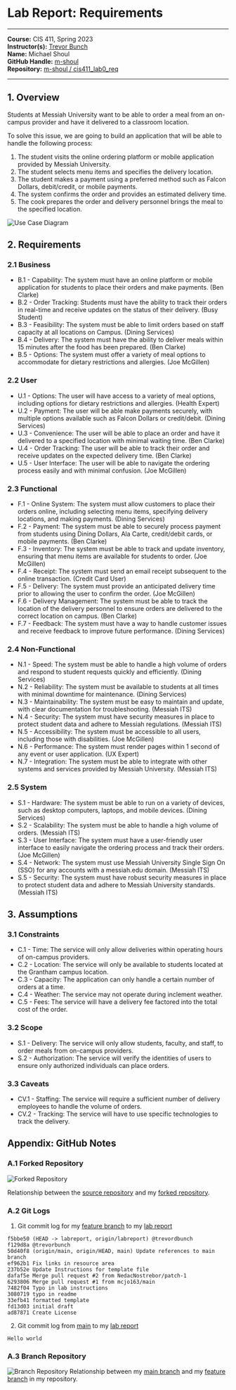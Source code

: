 # Lab Report: Requirements
___
**Course:** CIS 411, Spring 2023  
**Instructor(s):** [Trevor Bunch](https://github.com/trevordbunch)  
**Name:** Michael Shoul  
**GitHub Handle:** [m-shoul](https://github.com/m-shoul)  
**Repository:** [m-shoul / cis411_lab0_req](https://github.com/m-shoul/cis411_lab0_req)  
___

## 1. Overview
Students at Messiah University want to be able to order a meal from an on-campus provider and have it delivered to a classroom location.

To solve this issue, we are going to build an application that will be able to handle the following process:
1. The student visits the online ordering platform or mobile application provided by Messiah University.
2. The student selects menu items and specifies the delivery location.
3. The student makes a payment using a preferred method such as Falcon Dollars, debit/credit, or mobile payments.
4. The system confirms the order and provides an estimated delivery time.
5. The cook prepares the order and delivery personnel brings the meal to the specified location. 

![Use Case Diagram](/assets/CaseDiagram.svg)

## 2. Requirements
### 2.1 Business
* B.1 - Capability: The system must have an online platform or mobile application for students to place their orders and make payments. (Ben Clarke)
* B.2 - Order Tracking: Students must have the ability to track their orders in real-time and receive updates on the status of their delivery. (Busy Student)
* B.3 - Feasibility: The system must be able to limit orders based on staff capacity at all locations on Campus. (Dining Services)
* B.4 - Delivery: The system must have the ability to deliver meals within 15 minutes after the food has been prepared. (Ben Clarke)
* B.5 - Options: The system must offer a variety of meal options to accommodate for dietary restrictions and allergies. (Joe McGillen)

### 2.2 User
* U.1 - Options: The user will have access to a variety of meal options, including options for dietary restrictions and allergies. (Health Expert)
* U.2 - Payment: The user will be able make payments securely, with multiple options available such as Falcon Dollars or credit/debit. (Dining Services)
* U.3 - Convenience: The user will be able to place an order and have it delivered to a specified location with minimal waiting time. (Ben Clarke)
* U.4 - Order Tracking: The user will be able to track their order and receive updates on the expected delivery time. (Ben Clarke)
* U.5 - User Interface: The user will be able to navigate the ordering process easily and with minimal confusion. (Joe McGillen)

### 2.3 Functional
* F.1 - Online System: The system must allow customers to place their orders online, including selecting menu items, specifying delivery locations, and making payments. (Dining Services)
* F.2 - Payment: The system must be able to securely process payment from students using Dining Dollars, Ala Carte, credit/debit cards, or mobile payments. (Ben Clarke)
* F.3 - Inventory: The system must be able to track and update inventory, ensuring that menu items are available for students to order. (Joe McGillen)
* F.4 - Receipt: The system must send an email receipt  subsequent to the online transaction. (Credit Card User)
* F.5 - Delivery: The system must provide an anticipated delivery time prior to allowing the user to confirm the order. (Joe McGillen)
* F.6 - Delivery Management: The system must be able to track the location of the delivery personnel to ensure orders are delivered to the correct location on campus. (Ben Clarke)
* F.7 - Feedback: The system must have a way to handle customer issues and receive feedback to improve future performance. (Dining Services)

### 2.4 Non-Functional
* N.1 - Speed: The system must be able to handle a high volume of orders and respond to student requests quickly and efficiently. (Dining Services)
* N.2 - Reliability: The system must be available to students at all times with minimal downtime for maintenance. (Dining Services)
* N.3 - Maintainability: The system must be easy to maintain and update, with clear documentation for troubleshooting. (Messiah ITS)
* N.4 - Security: The system must have security measures in place to protect student data and adhere to Messiah regulations. (Messiah ITS)
* N.5 - Accessibility: The system must be accessible to all users, including those with disabilities. (Joe McGillen)
* N.6 - Performance: The system must render pages within 1 second of any event or user application. (UX Expert)
* N.7 - Integration: The system must be able to integrate with other systems and services provided by Messiah University. (Messiah ITS)
 
### 2.5 System
* S.1 - Hardware: The system must be able to run on a variety of devices, such as desktop computers, laptops, and mobile devices. (Dining Services)
* S.2 - Scalability: The system must be able to handle a high volume of orders. (Messiah ITS)
* S.3 - User Interface: The system must have a user-friendly user interface to easily navigate the ordering process and track their orders. (Joe McGillen)
* S.4 - Network: The system must use Messiah University Single Sign On (SSO) for any accounts with a messiah.edu domain. (Messiah ITS)
* S.5 - Security: The system must have robust security measures in place to protect student data and adhere to Messiah University standards. (Messiah ITS)

## 3. Assumptions

### 3.1 Constraints
* C.1 - Time: The service will only allow deliveries within operating hours of on-campus providers.
* C.2 - Location: The service will only be available to students located at the Grantham campus location.
* C.3 - Capacity: The application can only handle a certain number of orders at a time.
* C.4 - Weather: The service may not operate during inclement weather.
* C.5 - Fees: The service will have a delivery fee factored into the total cost of the order.

### 3.2 Scope
* S.1 - Delivery: The service will only allow students, faculty, and staff, to order meals from on-campus providers.
* S.2 - Authorization: The service will verify the identities of users to ensure only authorized individuals can place orders.

### 3.3 Caveats
* CV.1 - Staffing: The service will require a sufficient number of delivery employees to handle the volume of orders.
* CV.2 - Tracking: The service will have to use specific technologies to track the delivery.


## Appendix: GitHub Notes

### A.1 Forked Repository

![Forked Repository](/assets/ForkedRepo.svg)  

Relationship between the [source repository](https://github.com/trevordbunch/cis411_lab0_req) and my [forked repository](https://github.com/m-shoul/cis411_lab0_req). 

### A.2 Git Logs

1.  Git commit log for my [feature branch](https://github.com/m-shoul/cis411_lab0_req/tree/labreport) to my [lab report](https://github.com/m-shoul/cis411_lab0_req/blob/labreport/labreports/Lab_m-shoul.md) 

```
f5bbe50 (HEAD -> labreport, origin/labreport) @trevordbunch
f129d8a @trevorbunch
50d40f8 (origin/main, origin/HEAD, main) Update references to main branch
ef962b1 Fix links in resource area
237b52e Update Instructions for template file
dafaf5e Merge pull request #2 from NedacNostrebor/patch-1
6293806 Merge pull request #1 from mcjo163/main
7482f04 Typo in lab instructions
3080719 typo in readme
33efb41 formatted template
fd13d03 initial draft
ad87871 Create License
```
2. Git commit log from [main](https://github.com/m-shoul/cis411_lab0_req/tree/main/labreports) to my [lab report](https://github.com/m-shoul/cis411_lab0_req/blob/labreport/labreports/Lab_m-shoul.md) 
```
Hello world
```


### A.3 Branch Repository
![Branch Repository](/assets/FeatureBranch.svg)
Relationship between my [main branch](https://github.com/m-shoul/cis411_lab0_req/tree/main) and my [feature branch](https://github.com/m-shoul/cis411_lab0_req/tree/labreport) in my repository.
